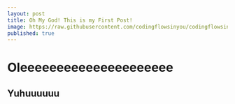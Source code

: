 ```yaml
---
layout: post
title: Oh My God! This is my First Post!
image: https://raw.githubusercontent.com/codingflowsinyou/codingflowsinyou.github.io/master/assets/img/posts/2021-07-31-My-First-Post/spark.jpeg
published: true
---
```

# Oleeeeeeeeeeeeeeeeeeeee
## Yuhuuuuuu
